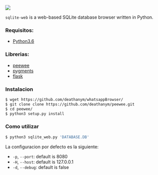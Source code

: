 ![](https://image.ibb.co/iSLobm/wsb.png)

`sqlite-web` is a web-based SQLite database browser written in Python.

### Requisitos:

* [Python3.6](https://www.python.org/downloads/release/python-363/)

### Librerias:

* [peewee](http://docs.peewee-orm.com)
* [pygments](http://pygments.org)
* [flask](http://flask.pocoo.org)


### Instalacion

```sh
$ wget https://github.com/deathanym/whatsappBrowser/
$ git clone clone https://github.com/deathanym/peewee.git
$ cd peewee/
$ python3 setup.py install
```

### Como utilizar

```sh
$ python3 sqlite_web.py 'DATABASE.DB'
```


La configuracion por defecto es la siguiente:

* ``-p``, ``--port``: default is 8080
* ``-H``, ``--host``: default is 127.0.0.1
* ``-d``, ``--debug``: default is false
